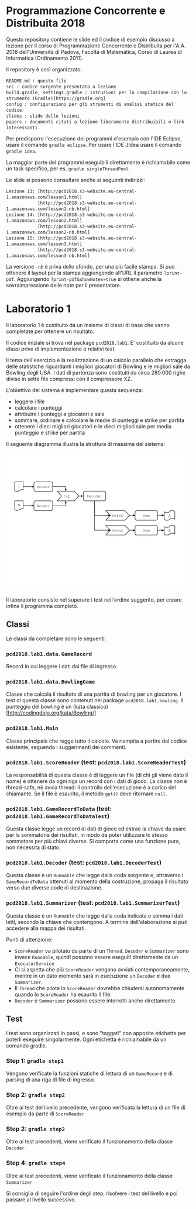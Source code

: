 # Programmazione Concorrente e Distribuita 2018

Questo repository contiene le slide ed il codice di esempio discusso a lezione per il corso di Programmazione Concorrente e Distribuita per l'A.A. 2018 dell'Università di Padova, Facoltà di Matematica, Corso di Laurea di Informatica (Ordinamento 2011).

Il repository è così organizzato:

    README.md : questo file
    src : codice sorgente presentato a lezione
    build.gradle, settings.gradle : istruzioni per la compilazione con lo strumento (Gradle)[https://gradle.org]
    config : configurazioni per gli strumenti di analisi statica del codice
    slides : slide delle lezioni
    papers : documenti citati a lezione liberamente distribuibili o link interessanti.

Per predisporre l'esecuzione dei programmi d'esempio con l'IDE Eclipse, usare il comando `gradle eclipse`. Per usare l'IDE JIdea usare il comando `gradle idea`.

La maggior parte dei programmi eseguibili direttamente è richiamabile come un task specifico, per es. `gradle singleThreadPool`.

Le slide si possono consultare anche ai seguenti indirizzi:

    Lezione 13: [http://pcd2018.s3-website.eu-central-1.amazonaws.com/lesson1.html]
                [http://pcd2018.s3-website.eu-central-1.amazonaws.com/lesson1-nb.html]
    Lezione 14: [http://pcd2018.s3-website.eu-central-1.amazonaws.com/lesson2.html]
                [http://pcd2018.s3-website.eu-central-1.amazonaws.com/lesson2-nb.html]
    Lezione 15: [http://pcd2018.s3-website.eu-central-1.amazonaws.com/lesson3.html]
                [http://pcd2018.s3-website.eu-central-1.amazonaws.com/lesson3-nb.html]

La versione `-nb` è priva dello sfondo, per una più facile stampa. Si può ottenere il layout per la stampa aggiungendo all'URL il parametro `?print-pdf`. Aggiungendo `?print-pdf&showNotes=true` si ottiene anche la sovraimpressione delle note per il presentatore.

# Laboratorio 1

Il laboratorio 1 è costituito da un insieme di classi di base che vanno completate per ottenere un risultato.

Il codice iniziale si trova nel package `pcd2018.lab1`. E' costituito da alcune classi prive di implementazione e relativi test.

Il tema dell'esercizio è la realizzazione di un calcolo parallelo che estragga delle statistiche riguardanti i migliori giocatori di Bowling e le migliori sale da Bowling degli USA.
I dati di partenza sono costituiti da circa 280.000 righe divise in sette file compressi con il compressore XZ.

L'obiettivo del sistema è implementare questa sequenza:

* leggere i file
* calcolare i punteggi
* attribuire i punteggi a giocatori e sale
* sommare, ordinare e calcolare le medie di punteggi e strike per partita
* ottenere i dieci migliori giocatori e le dieci migliori sale per media punteggio e strike per partita

Il seguente diagramma illustra la struttura di massima del sistema:

![diagramma](Lab1.png "Lab 1")

Il laboratorio consiste nel superare i test nell'ordine suggerito, per creare infine il programma completo.

## Classi

Le classi da completare sono le seguenti:

### `pcd2018.lab1.data.GameRecord`

Record in cui leggere i dati dai file di ingresso.

### `pcd2018.lab1.data.BowlingGame`

Classe che calcola il risultato di una partita di bowling per un giocatore. I test di questa classe sono contenuti nel package `pcd2018.lab1.bowling`. Il punteggio del bowling è un (kata classico)[http://codingdojo.org/kata/Bowling/]

### `pcd2018.lab1.Main`

Classe principale che regge tutto il calcolo. Va riempita a partire dal codice esistente, seguendo i suggerimenti dei commenti.

### `pcd2018.lab1.ScoreReader` (test: `pcd2018.lab1.ScoreReaderTest`)

La responsabilità di questa classe è di leggere un file (di chi gli viene dato il nome) e ottenere da ogni riga un record con i dati di gioco. La classe non è thread-safe, nè avvia thread: il controllo dell'esecuzione è a carico del chiamante.
Se il file è esaurito, il metodo `get()` deve ritornare `null`.

### `pcd2018.lab1.GameRecordToData` (test: `pcd2018.lab1.GameRecordToDataTest`)

Questa classe legge un record di dati di gioco ed estrae la chiave da usare per la sommatoria dei risultati, in modo da poter utilizzare lo stesso sommatore per più chiavi diverse. Si comporta come una funzione pura, non necessita di stato.

### `pcd2018.lab1.Decoder` (test: `pcd2018.lab1.DecoderTest`)

Questa classe è un `Runnable` che legge dalla coda sorgente e, attraverso i `GameRecordToData` ottenuti al momento della costruzione, propaga il risultato verso due diverse code di destinazione.

### `pcd2018.lab1.Summarizer` (test: `pcd2018.lab1.SummarizerTest`)

Questa classe è un `Runnable` che legge dalla coda indicata e somma i dati letti, secondo la chiave che contengono. A termine dell'elaborazione si può accedere alla mappa dei risultati.

Punti di attenzione:
* `ScoreReader` va pilotato da parte di un `Thread`. `Decoder` e `Summarizer` sono invece `Runnable`, quindi possono essere eseguiti direttamente da un `ExecutorService`
* Ci si aspetta che più `ScoreReader` vengano avviati contemporaneamente, mentre in un dato momento sarà in esecuzione un `Decoder` e due `Summarizer`.
* Il `Thread` che pilota lo `ScoreReader` dovrebbe chiudersi autonomamente quando lo `ScoreReader` ha esaurito il file.
* `Decoder` e `Summarizer` possono essere interrotti anche direttamente.

## Test

I test sono organizzati in passi, e sono "taggati" con apposite etichette per poterli eseguire singolarmente. Ogni etichetta è richiamabile da un comando gradle.

### Step 1: `gradle step1`

Vengono verificate la funzioni statiche di lettura di un `GameRecord` e di parsing di una riga di file di ingresso.

### Step 2: `gradle step2`

Oltre ai test del livello precedente, vengono verificata la lettura di un file di esempio da parte di `ScoreReader`

### Step 2: `gradle step2`

Oltre ai test precedenti, viene verificato il funzionamento della classe `Decoder`

### Step 4: `gradle step4`

Oltre ai test precedenti, viene verificato il funzionamento della classe `Summarizer`

Si consiglia di seguire l'ordine degli step, risolvere i test del livello e poi passare al livello successivo.



